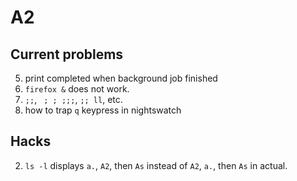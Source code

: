# A2

## Current problems

5.  print completed when background job finished
6.  `firefox &` does not work.
7.  `;;`, ` ; ; ;;;`, `;; ll`, etc.
8.  how to trap `q` keypress in nightswatch

## Hacks

2. `ls -l` displays `a.`, `A2`, then `As` instead of `A2`, `a.`, then `As` in actual.

